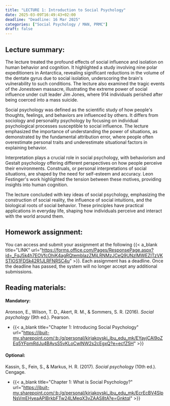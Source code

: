 ```yaml
---
title: "LECTURE 1: Introduction to Social Psychology"
date: 2025-03-09T16:49:43+02:00
deadline: "Deadline: 16 Mar 2025"
categories: ["Social Psychology / MAN, PRMC"]
draft: false
---
```


## Lecture summary:

The lecture treated the profound effects of social influence and isolation on human behavior and cognition. It highlighted a study involving nine polar expeditioners in Antarctica, revealing significant reductions in the volume of the dentate gyrus due to social isolation, underscoring the brain's vulnerability to such conditions. The lecture also examined the tragic events of the Jonestown massacre, illustrating the extreme power of social influence under cult leader Jim Jones, where 914 individuals perished after being coerced into a mass suicide.

Social psychology was defined as the scientific study of how people's thoughts, feelings, and behaviors are influenced by others. It differs from sociology and personality psychology by focusing on individual psychological processes susceptible to social influence. The lecture emphasized the importance of understanding the power of situations, as demonstrated by the fundamental attribution error, where people often overestimate personal traits and underestimate situational factors in explaining behavior.

Interpretation plays a crucial role in social psychology, with behaviorism and Gestalt psychology offering different perspectives on how people perceive their environments. Construals, or personal interpretations of social situations, are shaped by the need for self-esteem and accuracy. Leon Festinger's work highlighted the tension between these motives, providing insights into human cognition.

The lecture concluded with key ideas of social psychology, emphasizing the construction of social reality, the influence of social intuitions, and the biological roots of social behavior. These principles have practical applications in everyday life, shaping how individuals perceive and interact with the world around them.

## Homework assignment:

You can access and submit your assignment at the following {{< a_blank title="LINK" url="https://forms.office.com/Pages/ResponsePage.aspx?id=_FqJ5k4h7EOVfcOhjK4agRQtemblazZMjLRNMzJCeQ9UNzlMWEZITzVKSTlOS1FDSk42R1JLRFNRSC4u" >}}. Each assignment has a deadline. Once the deadline has passed, the system will no longer accept any additional submissions.

## Reading materials:

#### Mandatory:

Aronson, E., Wilson, T. D., Akert, R. M., & Sommers, S. R. (2016). *Social psychology* (9th ed.). Pearson.

* {{< a_blank title="Chapter 1: Introducing Social Psychology" url="https://ibuit-my.sharepoint.com/:b:/g/personal/kirjakovski_ibu_edu_mk/EYayjCAl9oZEq5YFpmRdJu4BAvsS5vKLoCwlNW2s2cEgxQ?e=ecfZ5H" >}}

#### Optional:

Kassin, S., Fein, S., & Markus, H. R. (2017). *Social psychology* (10th ed.). Cengage.

*  {{< a_blank title="Chapter 1: What is Social Psychology?" url="https://ibuit-my.sharepoint.com/:b:/g/personal/kirjakovski_ibu_edu_mk/EcrEcBV4SlpNsVmEHyeaAPIBrkbFTw24LMeqX3vZAAS8tA?e=Gnktql" >}}
